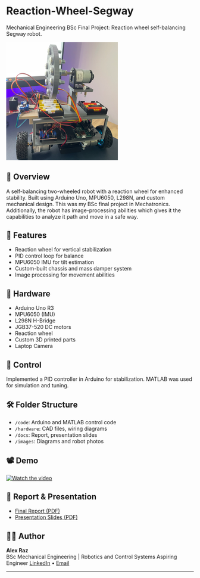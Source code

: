 # Reaction-Wheel-Segway
Mechanical Engineering BSc Final Project: Reaction wheel self-balancing Segway robot.

<img src="images/Reaction Wheel Segway.png" width="300" alt="Robot Image"/>

## 📌 Overview
A self-balancing two-wheeled robot with a reaction wheel for enhanced stability. Built using Arduino Uno, MPU6050, L298N, and custom mechanical design. This was my BSc final project in Mechatronics.
Additionally, the robot has image-processing abilities which gives it the capabilities to analyze it path and move in a safe way. 

## 🧠 Features
- Reaction wheel for vertical stabilization
- PID control loop for balance
- MPU6050 IMU for tilt estimation
- Custom-built chassis and mass damper system
- Image processing for movement abilities

## 🔧 Hardware
- Arduino Uno R3
- MPU6050 (IMU)
- L298N H-Bridge
- JGB37-520 DC motors
- Reaction wheel
- Custom 3D printed parts
- Laptop Camera

## 🧠 Control
Implemented a PID controller in Arduino for stabilization. MATLAB was used for simulation and tuning.

## 🛠️ Folder Structure
- `/code`: Arduino and MATLAB control code
- `/hardware`: CAD files, wiring diagrams
- `/docs`: Report, presentation slides
- `/images`: Diagrams and robot photos

## 📽️ Demo
[![Watch the video](images/video_thumb.jpg)](https://youtu.be/your-video-link)

## 📄 Report & Presentation
- [Final Report (PDF)](docs/ME-12.pdf)
- [Presentation Slides (PDF)](docs/final-presentation.pdf)

## 🧑‍💻 Author
**Alex Raz**  
BSc Mechanical Engineering | Robotics and Control Systems Aspiring Engineer 
[LinkedIn](https://www.linkedin.com/in/alex-raz-5a3018173/) • [Email](mailto:alexrazcv@gmail.com)

---


